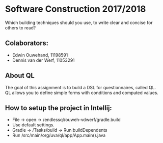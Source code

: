 # Software Construction 2017/2018
Which building techniques should you use, to write clear and concise for others to read?

## Colaborators:
* Edwin Ouwehand, 11198591
* Dennis van der Werf, 11053291

## About QL
The goal of this assignment is to build a DSL for questionnaires, called QL. QL allows you to define simple forms with conditions and computed values. 

## How to setup the project in Intellij:
* File -> open -> /endlessql/ouweh-vdwerf/gradle.build
* Use default settings.
* Gradle -> /Tasks/build -> Run buildDependents
* Run /src/main/org/uva/ql/app/App.main().java
